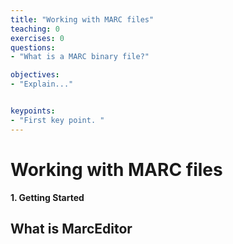 ```yaml
---
title: "Working with MARC files"
teaching: 0
exercises: 0
questions:
- "What is a MARC binary file?"

objectives:
- "Explain..."


keypoints:
- "First key point. "
---
```



# Working with MARC files



**1. Getting Started**

## What is MarcEditor
